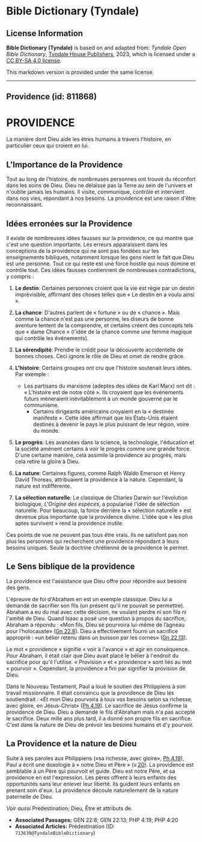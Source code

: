 # Bible Dictionary (Tyndale)

## License Information

**Bible Dictionary (Tyndale)** is based on and adapted from: _Tyndale Open Bible Dictionary_, [Tyndale House Publishers](https://tyndaleopenresources.com/), 2023, which is licensed under a [CC BY-SA 4.0 license](https://creativecommons.org/licenses/by-sa/4.0/legalcode.en).

This markdown version is provided under the same license.



--------------------------------

## Providence (id: 811868)

PROVIDENCE
==========

La manière dont Dieu aide les êtres humains à travers l'histoire, en particulier ceux qui croient en lui.

L'Importance de la Providence
-----------------------------

Tout au long de l'histoire, de nombreuses personnes ont trouvé du réconfort dans les soins de Dieu. Dieu ne délaisse pas la Terre au sein de l'univers et n'oublie jamais les humains. Il visite, communique, contrôle et intervient dans nos vies, répondant à nos besoins. La providence est une raison d'être reconnaissant.

Idées erronées sur la Providence
--------------------------------

Il existe de nombreuses idées fausses sur la providence, ce qui montre que c'est une question importante. Les erreurs apparaissent dans les conceptions de la providence qui ne sont pas fondées sur les enseignements bibliques, notamment lorsque les gens nient le fait que Dieu est une personne. Tout ce qui reste est une force hostile qui nous domine et contrôle tout. Ces idées fausses contiennent de nombreuses contradictions, y compris :

1. **Le destin**: Certaines personnes croient que la vie est régie par un destin imprévisible, affirmant des choses telles que « Le destin en a voulu ainsi ».
2. **La chance**: D'autres parlent de « fortune » ou de « chance ». Mais comme la chance n'est pas une personne, les diseurs de bonne aventure tentent de la comprendre, et certains créent des concepts tels que « dame Chance » (l'idée de la chance comme une femme magique qui contrôle les événements).
3. **La sérendipité**: Prendre le crédit pour la découverte accidentelle de bonnes choses. Ceci ignore le rôle de Dieu et omet de rendre grâce.
4. **L'histoire**: Certains groupes ont cru que l'histoire soutenait leurs idées. Par exemple :

    * Les partisans du marxisme (adeptes des idées de Karl Marx) ont dit : « L'histoire est de notre côté ». Ils croyaient que les événements futurs mèneraient inévitablement à un monde gouverné par le communisme.
        * Certains dirigeants américains croyaient en la « destinée manifeste ». Cette idée affirmait que les États\-Unis étaient destinés à devenir le pays le plus puissant de leur région, voire du monde.
5. **Le progrès**: Les avancées dans la science, la technologie, l'éducation et la société amènent certains à voir le progrès comme une grande force. D'une certaine manière, cela assimile la providence au progrès, mais cela retire la gloire à Dieu.
6. **La nature**: Certaines figures, comme Ralph Waldo Emerson et Henry David Thoreau, attribuaient la providence à la nature. Cependant, la nature est indifférente.
7. **La sélection naturelle**: Le classique de Charles Darwin sur l'évolution biologique, *L'Origine des espèces*, a popularisé l'idée de sélection naturelle. Pour beaucoup, la force derrière la « sélection naturelle » est devenue plus importante que la providence divine. L'idée que « les plus aptes survivent » rend la providence inutile.

Ces points de vue ne peuvent pas tous être vrais. Ils ne satisfont pas non plus les personnes qui recherchent une providence répondant à leurs besoins uniques. Seule la doctrine chrétienne de la providence le permet.

Le Sens biblique de la providence
---------------------------------

La providence est l'assistance que Dieu offre pour répondre aux besoins des gens.

L'épreuve de foi d'Abraham en est un exemple classique. Dieu lui a demandé de sacrifier son fils (un présent qu'il ne pouvait se permettre). Abraham a eu du mal avec cette décision, ne voulant perdre ni son fils ni l'amitié de Dieu. Quand Isaac a posé une question à propos du sacrifice, Abraham a répondu : «Mon fils, Dieu se pourvoira lui\-même de l’agneau pour l’holocauste» ([Gn 22\.8](https://ref.ly/Gen22:8)). Dieu a effectivement fourni un sacrifice approprié : «un bélier retenu dans un buisson par les cornes» ([Gn 22\.13](https://ref.ly/Gen22:13)).

Le mot « providence » signifie « voir à l'avance » et agir en conséquence. Pour Abraham, il était clair que Dieu avait placé le bélier à l'endroit du sacrifice pour qu'il l'utilise. « Provision » et « providence » sont liés au mot « pourvoir ». Cependant, la providence a fini par signifier la provision de Dieu.

Dans le Nouveau Testament, Paul a loué le soutien des Philippiens à son travail missionnaire. Il était convaincu que la providence de Dieu les soutiendrait : «Et mon Dieu pourvoira à tous vos besoins selon sa richesse, avec gloire, en Jésus\-Christ» ([Ph 4\.19](https://ref.ly/Phil4:19)). Le sacrifice de Jésus confirme la providence de Dieu. Dieu a demandé le fils d'Abraham mais n'a pas accepté le sacrifice. Deux mille ans plus tard, il a donné son propre fils en sacrifice. C'est dans la nature de Dieu de prévoir les besoins humains et d'y pourvoir.

La Providence et la nature de Dieu
----------------------------------

Suite à ses paroles aux Philippiens («sa richesse, avec gloire», [Ph 4\.19](https://ref.ly/Phil4:19)), Paul a écrit une doxologie à « notre Dieu et Père » (v.[20](https://ref.ly/Phil4:20)). La providence est semblable à un Père qui pourvoit et guide. Dieu est notre Père, et sa providence en est l'expression. Les pères offrent à leurs enfants des opportunités sans leur enlever leur liberté. Ils guident leurs enfants en prenant soin d'eux. La providence découle naturellement de la nature paternelle de Dieu.

*Voir aussi* Prédestination; Dieu, Être et attributs de.

* **Associated Passages:** GEN 22:8; GEN 22:13; PHP 4:19; PHP 4:20
* **Associated Articles:** Prédestination (ID: `713639@TyndaleBibleDictionary`)

